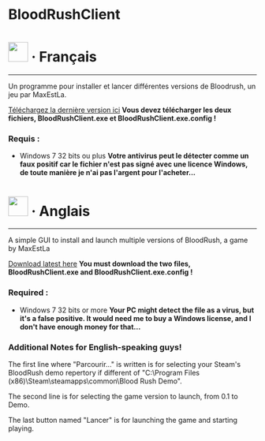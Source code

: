 # BloodRushClient

# <img src="https://upload.wikimedia.org/wikipedia/commons/thumb/c/c3/Flag_of_France.svg/800px-Flag_of_France.svg.png" width=40> · Français
---
Un programme pour installer et lancer différentes versions de Bloodrush, un jeu par MaxEstLa.

[Téléchargez la dernière version ici](https://github.com/Paulem79/BloodRushClient/releases/latest)
**Vous devez télécharger les deux fichiers, BloodRushClient.exe et BloodRushClient.exe.config !**


### Requis :
- Windows 7 32 bits ou plus
**Votre antivirus peut le détecter comme un faux positif car le fichier n'est pas signé avec une licence Windows, de toute manière je n'ai pas l'argent pour l'acheter...**

# <img src="https://upload.wikimedia.org/wikipedia/commons/thumb/a/a4/Flag_of_the_United_States.svg/800px-Flag_of_the_United_States.svg.png" width=40> · Anglais
---
A simple GUI to install and launch multiple versions of BloodRush, a game by MaxEstLa

[Download latest here](https://github.com/Paulem79/BloodRushClient/releases/latest)
**You must download the two files, BloodRushClient.exe and BloodRushClient.exe.config !**

### Required :
- Windows 7 32 bits or more
**Your PC might detect the file as a virus, but it's a false positive. It would need me to buy a Windows license, and I don't have enough money for that...**

### Additional Notes for English-speaking guys!
The first line where "Parcourir..." is written is for selecting your Steam's BloodRush demo repertory if different of "C:\Program Files (x86)\Steam\steamapps\common\Blood Rush Demo".

The second line is for selecting the game version to launch, from 0.1 to Demo.

The last button named "Lancer" is for launching the game and starting playing.